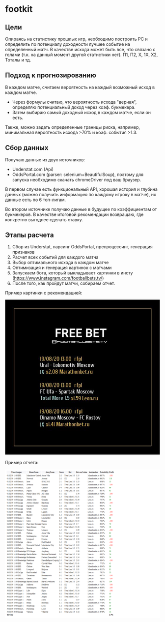 # footkit

<!-- Цели -->
## Цели
Опираясь на статистику прошлых игр, необходимо построить РС и определить по потенциалу доходности лучшее событие на определенный матч.
В качестве исхода может быть все, что связано с голами (т.к. на данный момент другой статистики нет). П1, П2, Х, 1Х, Х2, Тоталы и тд.

<!-- Подход к прогнозированию -->
## Подход к прогнозированию
В каждом матче, считаем вероятность на каждый возможный исход в каждом матче.

* Через формулы считаю, что вероятность исхода "верная", определяю потенциальный доход через коэф. букмекера. 
* Затем выбираю самый доходный исход в каждом матче, если он есть.

Также, можно задать определенные границы риска, например, минимальная вероятность исхода >70% и коэф. события >1.3.

<!-- Сбор данных -->
## Сбор данных
Получаю данные из двух источников:
* Understat.com (Api)
* OddsPortal.com (parser: selenium+BeautifulSoup), поэтому для запуска необходимо скачать chromeDriver под ваш браузер.

В первом случае есть функциональный API, хорошая история и глубина данных (можно получить информацию по каждому игроку в матче), но данные есть по 6 топ-лигам.

Во втором источнике получаю данные в будущее по коэффициентам от букмекеров. В качестве итоговой рекомендации возвращаю, где конкретно выгоднее сделать ставку.

<!-- Этапы расчета -->
## Этапы расчета
1. Сбор из Understat, парсинг OddsPortal, препроцессинг, генерация признаков
2. Расчет всех событий для каждого матча
3. Выбор оптимального исхода в каждом матче
4. Оптимизация и генерация картинок с матчами
5. Запускаем бота, который выкладывает картинки в инсту (https://www.instagram.com/footballbets.tv/)
6. После того, как пройдут матчи, собираем отчет.



Пример картинки с рекомендацией:

![alt text](https://github.com/KhaitovR/footkit/blob/master/Pictures/prediction_pics/19_08_20%20Ural%20-%20Lokomotiv%20Moscow%2C%20FC%20Ufa%20-%20Spartak%20Moscow%2C%20Dinamo%20Moscow%20-%20FC%20Rostov.jpg?raw=true "Пример картинки с рекомендацией")

Пример отчета:

![alt text](https://github.com/KhaitovR/footkit/blob/master/Report/2019_11_30%20prediction.png?raw=true "Пример отчета")

